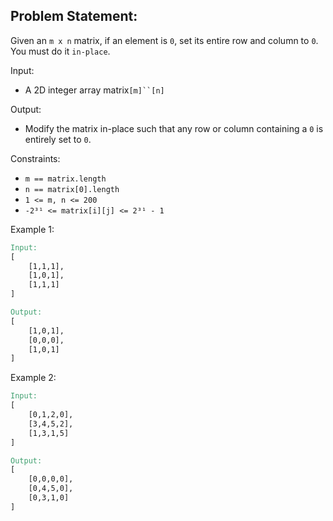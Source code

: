 ## Problem Statement:

Given an `m x n` matrix, if an element is `0`, set its entire row and column to `0`.
You must do it `in-place`.

Input:

- A 2D integer array matrix` [m]``[n] `

Output:

- Modify the matrix in-place such that any row or column containing a `0` is entirely set to `0`.

Constraints:

- `m == matrix.length`
- `n == matrix[0].length`
- `1 <= m, n <= 200`
- `-2³¹ <= matrix[i][j] <= 2³¹ - 1`

Example 1:

```makefile
Input:
[
    [1,1,1],
    [1,0,1],
    [1,1,1]
]

Output:
[
    [1,0,1],
    [0,0,0],
    [1,0,1]
]
```

Example 2:

```makefile
Input:
[
    [0,1,2,0],
    [3,4,5,2],
    [1,3,1,5]
]

Output:
[
    [0,0,0,0],
    [0,4,5,0],
    [0,3,1,0]
]
```
